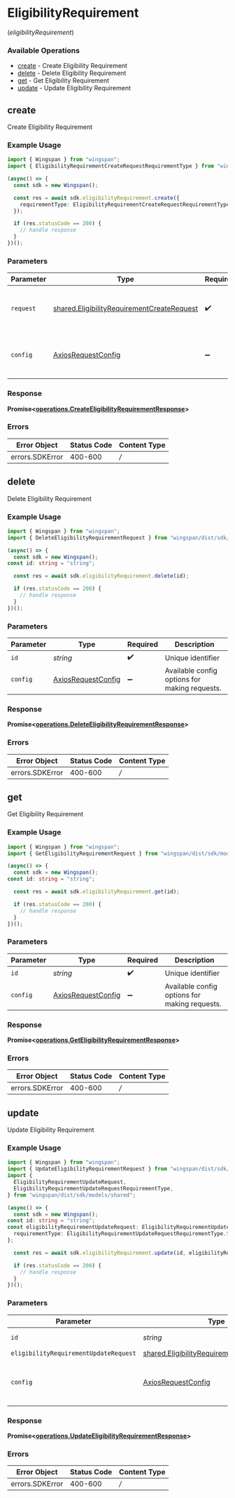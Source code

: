 # EligibilityRequirement
(*eligibilityRequirement*)

### Available Operations

* [create](#create) - Create Eligibility Requirement
* [delete](#delete) - Delete Eligibility Requirement
* [get](#get) - Get Eligibility Requirement
* [update](#update) - Update Eligibility Requirement

## create

Create Eligibility Requirement

### Example Usage

```typescript
import { Wingspan } from "wingspan";
import { EligibilityRequirementCreateRequestRequirementType } from "wingspan/dist/sdk/models/shared";

(async() => {
  const sdk = new Wingspan();

  const res = await sdk.eligibilityRequirement.create({
    requirementType: EligibilityRequirementCreateRequestRequirementType.Signature,
  });

  if (res.statusCode == 200) {
    // handle response
  }
})();
```

### Parameters

| Parameter                                                                                                    | Type                                                                                                         | Required                                                                                                     | Description                                                                                                  |
| ------------------------------------------------------------------------------------------------------------ | ------------------------------------------------------------------------------------------------------------ | ------------------------------------------------------------------------------------------------------------ | ------------------------------------------------------------------------------------------------------------ |
| `request`                                                                                                    | [shared.EligibilityRequirementCreateRequest](../../sdk/models/shared/eligibilityrequirementcreaterequest.md) | :heavy_check_mark:                                                                                           | The request object to use for the request.                                                                   |
| `config`                                                                                                     | [AxiosRequestConfig](https://axios-http.com/docs/req_config)                                                 | :heavy_minus_sign:                                                                                           | Available config options for making requests.                                                                |


### Response

**Promise<[operations.CreateEligibilityRequirementResponse](../../sdk/models/operations/createeligibilityrequirementresponse.md)>**
### Errors

| Error Object    | Status Code     | Content Type    |
| --------------- | --------------- | --------------- |
| errors.SDKError | 400-600         | */*             |

## delete

Delete Eligibility Requirement

### Example Usage

```typescript
import { Wingspan } from "wingspan";
import { DeleteEligibilityRequirementRequest } from "wingspan/dist/sdk/models/operations";

(async() => {
  const sdk = new Wingspan();
const id: string = "string";

  const res = await sdk.eligibilityRequirement.delete(id);

  if (res.statusCode == 200) {
    // handle response
  }
})();
```

### Parameters

| Parameter                                                    | Type                                                         | Required                                                     | Description                                                  |
| ------------------------------------------------------------ | ------------------------------------------------------------ | ------------------------------------------------------------ | ------------------------------------------------------------ |
| `id`                                                         | *string*                                                     | :heavy_check_mark:                                           | Unique identifier                                            |
| `config`                                                     | [AxiosRequestConfig](https://axios-http.com/docs/req_config) | :heavy_minus_sign:                                           | Available config options for making requests.                |


### Response

**Promise<[operations.DeleteEligibilityRequirementResponse](../../sdk/models/operations/deleteeligibilityrequirementresponse.md)>**
### Errors

| Error Object    | Status Code     | Content Type    |
| --------------- | --------------- | --------------- |
| errors.SDKError | 400-600         | */*             |

## get

Get Eligibility Requirement

### Example Usage

```typescript
import { Wingspan } from "wingspan";
import { GetEligibilityRequirementRequest } from "wingspan/dist/sdk/models/operations";

(async() => {
  const sdk = new Wingspan();
const id: string = "string";

  const res = await sdk.eligibilityRequirement.get(id);

  if (res.statusCode == 200) {
    // handle response
  }
})();
```

### Parameters

| Parameter                                                    | Type                                                         | Required                                                     | Description                                                  |
| ------------------------------------------------------------ | ------------------------------------------------------------ | ------------------------------------------------------------ | ------------------------------------------------------------ |
| `id`                                                         | *string*                                                     | :heavy_check_mark:                                           | Unique identifier                                            |
| `config`                                                     | [AxiosRequestConfig](https://axios-http.com/docs/req_config) | :heavy_minus_sign:                                           | Available config options for making requests.                |


### Response

**Promise<[operations.GetEligibilityRequirementResponse](../../sdk/models/operations/geteligibilityrequirementresponse.md)>**
### Errors

| Error Object    | Status Code     | Content Type    |
| --------------- | --------------- | --------------- |
| errors.SDKError | 400-600         | */*             |

## update

Update Eligibility Requirement

### Example Usage

```typescript
import { Wingspan } from "wingspan";
import { UpdateEligibilityRequirementRequest } from "wingspan/dist/sdk/models/operations";
import {
  EligibilityRequirementUpdateRequest,
  EligibilityRequirementUpdateRequestRequirementType,
} from "wingspan/dist/sdk/models/shared";

(async() => {
  const sdk = new Wingspan();
const id: string = "string";
const eligibilityRequirementUpdateRequest: EligibilityRequirementUpdateRequest = {
  requirementType: EligibilityRequirementUpdateRequestRequirementType.Signature,
};

  const res = await sdk.eligibilityRequirement.update(id, eligibilityRequirementUpdateRequest);

  if (res.statusCode == 200) {
    // handle response
  }
})();
```

### Parameters

| Parameter                                                                                                       | Type                                                                                                            | Required                                                                                                        | Description                                                                                                     |
| --------------------------------------------------------------------------------------------------------------- | --------------------------------------------------------------------------------------------------------------- | --------------------------------------------------------------------------------------------------------------- | --------------------------------------------------------------------------------------------------------------- |
| `id`                                                                                                            | *string*                                                                                                        | :heavy_check_mark:                                                                                              | Unique identifier                                                                                               |
| `eligibilityRequirementUpdateRequest`                                                                           | [shared.EligibilityRequirementUpdateRequest](../../../sdk/models/shared/eligibilityrequirementupdaterequest.md) | :heavy_minus_sign:                                                                                              | N/A                                                                                                             |
| `config`                                                                                                        | [AxiosRequestConfig](https://axios-http.com/docs/req_config)                                                    | :heavy_minus_sign:                                                                                              | Available config options for making requests.                                                                   |


### Response

**Promise<[operations.UpdateEligibilityRequirementResponse](../../sdk/models/operations/updateeligibilityrequirementresponse.md)>**
### Errors

| Error Object    | Status Code     | Content Type    |
| --------------- | --------------- | --------------- |
| errors.SDKError | 400-600         | */*             |
